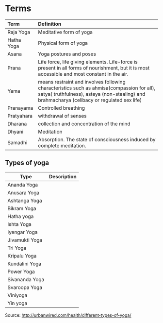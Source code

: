 # Terms

|    Term    |                                                                                        Definition                                                                                        |
|:---------- |:---------------------------------------------------------------------------------------------------------------------------------------------------------------------------------------- |
| Raja Yoga  | Meditative form of yoga                                                                                                                                                                  |
| Hatha Yoga | Physical form of yoga                                                                                                                                                                    |
| Asana      | Yoga postures and poses                                                                                                                                                                  |
| Prana      | Life force, life giving elements. Life-force is present in all forms of nourishment, but it is most accessible and most constant in the air.                                             |
| Yama       | means restraint and involves following characteristics such as ahmisa(compassion for all), satya( truthfulness), asteya (non-stealing) and brahmacharya (celibacy or regulated sex life) |
| Pranayama  | Controlled breathing                                                                                                                                                                     |
| Pratyahara | withdrawal of senses                                                                                                                                                                     |
| Dharana    | collection and concentration of the mind                                                                                                                                                 |
| Dhyani     | Meditation                                                                                                                                                                               |
| Samadhi    | Absorption. The state of consciousness induced by complete meditation.                                                                                                                   |

## Types of yoga
|      Type      | Description |
| -------------- | ----------- |
| Ananda Yoga    |             |
| Anusara Yoga   |             |
| Ashtanga Yoga  |             |
| Bikram Yoga    |             |
| Hatha yoga     |             |
| Ishta Yoga     |             |
| Iyengar Yoga   |             |
| Jivamukti Yoga |             |
| Tri Yoga       |             |
| Kripalu Yoga   |             |
| Kundalini Yoga |             |
| Power Yoga     |             |
| Sivananda Yoga |             |
| Svaroopa Yoga  |             |
| Viniyoga       |             |
| Yin yoga       |             |

Source: http://urbanwired.com/health/different-types-of-yoga/
